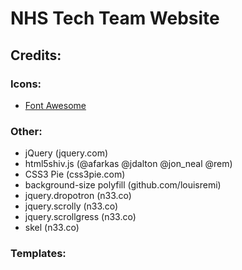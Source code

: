 NHS Tech Team Website
=====================
Credits:
--------
### Icons:
*	[Font Awesome](fortawesome.github.com/Font-Awesome)

### Other:
* jQuery (jquery.com)
*	html5shiv.js (@afarkas @jdalton @jon_neal @rem)
*	CSS3 Pie (css3pie.com)
*	background-size polyfill (github.com/louisremi)
*	jquery.dropotron (n33.co)
*	jquery.scrolly (n33.co)
*	jquery.scrollgress (n33.co)
*	skel (n33.co)

### Templates:
